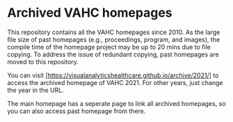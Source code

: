 # Archived VAHC homepages

This repository contains all the VAHC homepages since 2010.
As the large file size of past homepages (e.g., proceedings, program, and images), the compile time of the homepage project may be up to 20 mins due to file copying.
To address the issue of redundant copying, past homepages are moved to this repository.

You can visit [https://visualanalyticshealthcare.github.io/archive/2021/] to access the archived homepage of VAHC 2021. 
For other years, just change the year in the URL.

The main homepage has a seperate page to link all archived homepages, so you can also access past homepage from there.

